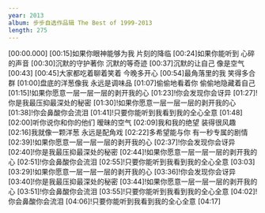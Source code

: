 ```yaml
---
year: 2013
album: 步步自选作品辑 The Best of 1999-2013
length: 275
---
```

[00:00.000]
[00:15]如果你眼神能够为我 片刻的降临
[00:24]如果你能听到 心碎的声音
[00:30]沉默的守护著你 沉默的等奇迹
[00:37]沉默的让自己 像是空气
[00:43]
[00:45]大家都吃着聊着笑着 今晚多开心
[00:54]最角落里的我 笑得多合群
[01:00]盘底的洋葱像我 永远是调味品
[01:07]偷偷地看着你 偷偷地隐藏着自己
[01:15]!如果你愿意一层一层一层的剥开我的心
[01:23]!你会发现你会讶异
[01:27]!你是我最压抑最深处的秘密
[01:30]!如果你愿意一层一层一层的剥开我的心
[01:38]!你会鼻酸你会流泪
[01:41]!只要你能听到我看到我的全心全意
[01:48]
[02:00]听你说你和你的他们 暧昧的空气
[02:09]我和我的绝望 装得很风趣
[02:16]我就像一颗洋葱 永远是配角戏
[02:22]多希望能与你 有一秒专属的剧情
[02:39]!如果你愿意一层一层一层的剥开我的心
[02:37]!你会发现你会讶异
[02:40]!你是我最压抑最深处的秘密
[02:44]!如果你愿意一层一层一层的剥开我的心
[02:51]!你会鼻酸你会流泪
[02:55]!只要你能听到我看到我的全心全意
[03:03]
[03:29]!如果你愿意一层一层一层的剥开我的心
[03:36]!你会发现你会讶异
[03:40]!你是我最压抑最深处的秘密
[03:44]!如果你愿意一层一层一层的剥开我的心
[03:51]!你会鼻酸你会流泪
[03:55]!只要你能听到我看到我的全心全意
[04:02]!你会鼻酸你会流泪
[04:06]!只要你能听到我看到我的全心全意
[04:17]